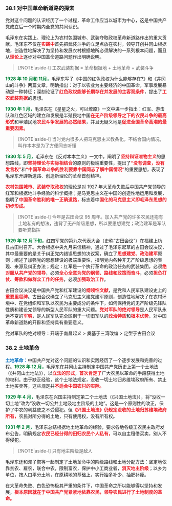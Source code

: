 
### 38.1 对中国革命新道路的探索

党对这个问题的认识经历了一个过程，革命工作应当以城市为中心，这是中国共产党成立后一个时期内全党的共同认识。

毛泽东在实践上、理论上为农村包围城市、武装夺取政权革命新道路作出的重大贡献。毛泽东不仅在<font style = "color:#EE1C25"><b>实践中</b></font>首先把武装斗争的立足点放在农村，领导开创井冈山根据地，创造性地解决了为坚持和发展农村根据地所必须解决的一系列根本问题，而且从<font style = "color:#EE1C25"><b>理论上</b></font>逐步对中国革命道路问题作出明确说明。
> [!NOTE|aside-l] 
> 工农武装割据 = 革命根据地 + 土地革命 + 武装斗争

<font style = "color:#00833A"><b>1928 年 10 月和 11月，</b></font>毛泽东写了《中国的红色政权为什么能够存在?》和《井冈山的斗争》两篇文章，明确指出：对于以农业为主要经济的中国革命，军事发展暴动是一种特征；深刻论证了<font style = "color:#EE1C25"><b>红色政权能够长期存在并发展的主客观条件</b></font>，提出了<font style = "color:#EE1C25"><b>工农武装割据</b></font>的思想。

<font style = "color:#00833A"><b>1930 年 1 月，</b></font>毛泽东在《星星之火，可以燎原》一文中进一步指出：红军、游击队和红色区域的建立和发展是半殖民地中国<font style = "color:#EE1C25"><b>在无产阶级领导之下的农民斗争的最高形式</b></font>和半殖民地<font style = "color:#EE1C25"><b>农民斗争发展的必然结果</b></font>，并且无疑义地是<font style = "color:#EE1C25"><b>促进全国革命高潮的最重要因素。</b></font>
> [!NOTE|aside-l] 
> 当时党内很多人把马克思主义教条化，不结合国内情况，叫作本本是为了方便同志听懂

<font style = "color:#00833A"><b>1930 年 5 月，</b></font>毛泽东在《反对本本主义》一文中，阐明了<font style = "color:#EE1C25"><b>坚持辩证唯物主义</b></font>的思想路线，即<font style = "color:#EE1C25"><b>坚持理论与实际相结合</b></font>的原则的极端重要性，提出了<font style = "color:#EE1C25"><b>“没有调查，没有发言权”</b></font>和<font style = "color:#EE1C25"><b>“中国革命斗争的胜利要靠中国同志了解中国情况”</b></font>的重要思想，表现了毛泽东开辟新道路、创造新理论的革命首创精神。

<font style = "color:#EE1C25"><b>农村包围城市、武装夺取政权</b></font>的理论是对 1927 年大革命失败后中国共产党领导的红军和根据地斗争经验的科学概括；是马克思主义在中国的创造性地运用和发展，指明了<font style = "color:#EE1C25"><b>中国革命胜利的唯一正确道路，</b></font>标志着中<font style = "color:#EE1C25"><b>国化的马克思主义即毛泽东思想的初步形成。</b></font>
> [!NOTE|aside-l] 
> 今年是古田会议 95 周年。加入共产党的许多农民还抱有土地私有的想法，违背了无产阶级思想，所以要思想建党；政治建军是军队要听党指挥

<font style = "color:#00833A"><b>1929 年 12 月下旬，</b></font>红四军党的第九次代表大会（史称“古田会议”）在福建上杭县古田村召开。大会根据中央九月来信精神，通过了毛泽东起草的古田会议决议，其中最重要的是关于纠正党内错误思想的决议案，确立了<font style = "color:#EE1C25"><b>思想建党、政治建军</b></font>原则；阐述了加强党的思想建设的极端重要性，指明党内各种非无产阶级思想的表现、来源及纠正办法；规定：红军是一个执行革命的政治任务的武装集团，必须<font style = "color:#EE1C25"><b>绝对服从共产党的领导</b></font>，必须<font style = "color:#EE1C25"><b>全心全意为党的纲领、路线和政策而奋斗</b></font>，必须<font style = "color:#EE1C25"><b>担负打仗、筹款和做群众工作的任务</b></font>，必须<font style = "color:#EE1C25"><b>加强政治工作</b></font>。

古田会议决议是中国共产党和红军建设的<font style = "color:#EE1C25"><b>纲领性文献</b></font>，是党和人民军队建设史上的<font style = "color:#EE1C25"><b>重要里程碑</b></font>。古田会议确立了马克思主义建党建军原则，创造性地解决了在农村环境中、在党组织和军队以农民为主要成分的条件下，如何保持党的无产阶级先锋队性质和建设党领导的新型人民军队的重大问题。<font style = "color:#EE1C25"><b>党对军队的绝对领导</b></font>是人民军队永远不变的<font style = "color:#EE1C25"><b>军魂</b></font>，是人民军队完全区别于一切旧军队的<font style = "color:#EE1C25"><b>政治特质</b></font>和<font style = "color:#EE1C25"><b>根本优势</b></font>，对中国革命新道路的开辟和坚持具有重要意义。

党对军队的绝对领导：开端于南昌起义  >  奠基于三湾改编  >  定型于古田会议

### 38.2 土地革命

<font style = "color:#0070C0"><b>土地革命：</b></font>中国共产党对这个问题的认识和实践经历了一个逐步发展和完善的过程。<font style = "color:#00833A"><b>1928 年 12 月，</b></font>毛泽东在井冈山主持制定中国共产党历史上第一个土地法（《井冈山土地法》），以<font style = "color:#EE1C25"><b>立法的形式</b></font>，<font style = "color:#EE1C25"><b>首次肯定了</b></font>广大农民以革命的手段获得土地的权利。由于缺乏经验，这个土地法规定，没收一切土地归苏维埃政府所有、禁止土地买卖等，这些规定并<font style = "color:#EE1C25"><b>不适合中国农村的实际。</b></font>

<font style = "color:#00833A"><b>1929 年 4 月，</b></font>毛泽东在兴国主持制定第二个土地法（《兴国土地法》），将“没收一切土地”改为“没收一切公共土地及地主阶级的土地”。这是一个原则性的改正，保护了中农的利益使之不受侵犯。但<font style = "color:#EE1C25"><b>《兴国土地法》仍规定没收的土地归苏维埃政府所有，</b></font>农民对所分得的土地，只有使用权，没有所有权。

<font style = "color:#00833A"><b>1931 年 2 月，</b></font>毛泽东总结根据地土地革命的经验，要求各地各级工农民主政府发布公告，明确规定<font style = "color:#EE1C25"><b>农民已经分得的田归农民个人私有，</b></font>可以自主租借买卖，别人不得侵犯。
> [!NOTE|aside-l] 
> 只有地主阶级是敌人

毛泽东还和邓子恢等一起制定了土地革命中的阶级路线和土地分配方法：坚定地依靠贫农、雇农，联合中农，限制富农，保护中小工商业者，<font style = "color:#EE1C25"><b>消灭地主阶级</b></font>；以乡为单位，按人口平分土地，在原耕地的基础上，实行抽多补少、抽肥补瘦。

在大革命失败、白色恐怖极其严重的条件下，中国革命之所以能够得以坚持和发展，<font style = "color:#EE1C25"><b>根本原因就在于中国共产党紧紧地依靠农民，领导农民进行了土地制度的革命。</b></font>